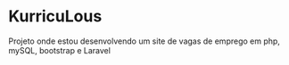 # KurricuLous

Projeto onde estou desenvolvendo um site de vagas de emprego em php, mySQL, bootstrap e Laravel
